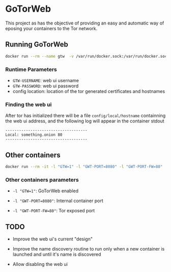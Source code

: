 # GoTorWeb

This project as has the objective of providing an easy and automatic way of eposing your containers to the Tor network.

## Running GoTorWeb

```bash
docker run --rm --name gtw  -v /var/run/docker.sock:/var/run/docker.sock  -e "GTW-USERNAME=<auth user>" -e "GTW-PASSWORD=<auth password>" -v <config location>:/config gtw
```

### Runtime Parameters

* `GTW-USERNAME`: web ui username
* `GTW-PASSWORD`: web ui password
* config location: location of the tor generated certificates and hostnames

### Finding the web ui

After tor has initialized there will be a file `config/local/hostname` containning the web ui address, and the following log will appear in the container stdout

``` text
------------------------------------
Local: something.onion 80
------------------------------------
```

## Other containers

``` bash
docker run --rm -it -l "GTW=1" -l "GWT-PORT=8080" -l "GWT-PORT-FW=80"  hashicorp/http-echo -listen=:8080 -text="hello world"
```

### Other containers parameters

* `-l "GTW=1"`: GoTorWeb enabled

* `-l "GWT-PORT=8080"`: Internal container port

* `-l "GWT-PORT-FW=80"`: Tor exposed port

## TODO

* Improve the web ui's current "design"

* Improve the name discovery routine to run only when a new container is launched and until it's name is discovered

* Allow disabling the web ui
